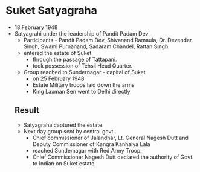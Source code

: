 # Suket Satyagraha
* 18 February 1948
* Satyagrahi under the leadership of Pandit Padam Dev
    * Participants - Pandit Padam Dev, Shivanand Ramaula, Dr. Devender Singh, Swami Purnanand, Sadaram Chandel, Rattan Singh
    * entered the estate of Suket
        * through the passage of Tattapani.
        * took possession of Tehsil Head Quarter.
    * Group reached to Sundernagar - capital of Suket
        * on 25 February 1948
        * Estate Military troops laid down the arms
        * King Laxman Sen went to Delhi directly
    ## Result
    * Satyagraha captured the estate
    * Next day group sent by central govt.
        * Chief commissioner of Jalandhar, Lt. General Nagesh Dutt and Deputy Commissioner of Kangra Kanhaiya Lala
        * reached Sundemagar with Red Army Troop.
        * Chief Commissioner Nagesh Dutt declared the authority of Govt. to Indian on Suket estate.